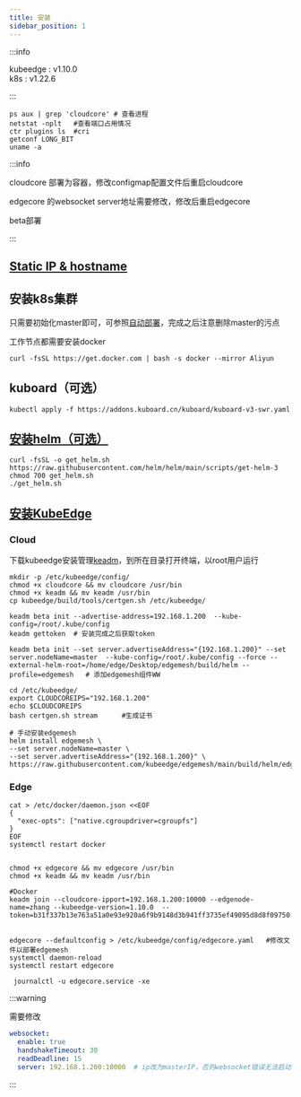 ```yaml
---
title: 安装
sidebar_position: 1
---
```


:::info

kubeedge : v1.10.0  
k8s : v1.22.6

:::


```shell
ps aux | grep 'cloudcore' # 查看进程
netstat -nplt	#查看端口占用情况
ctr plugins ls	#cri
getconf LONG_BIT
uname -a
```

:::info

cloudcore 部署为容器，修改configmap配置文件后重启cloudcore

edgecore 的websocket server地址需要修改，修改后重启edgecore

beta部署

:::

## [Static IP & hostname](https://www.zhangshitao.top/2022-5-7-staticIP)



## 安装k8s集群

只需要初始化master即可，可参照[自动部署](https://www.zhangshitao.top/2022-5-7-k8s-Automatic)，完成之后注意删除master的污点

工作节点都需要安装docker

```shell
curl -fsSL https://get.docker.com | bash -s docker --mirror Aliyun
```



## kuboard（可选）

```shell
kubectl apply -f https://addons.kuboard.cn/kuboard/kuboard-v3-swr.yaml
```

## [安装helm（可选）](https://helm.sh/docs/intro/install/)

```shell
curl -fsSL -o get_helm.sh https://raw.githubusercontent.com/helm/helm/main/scripts/get-helm-3
chmod 700 get_helm.sh
./get_helm.sh
```



## [安装KubeEdge](https://kubeedge.io/en/docs/setup/keadm/)

### Cloud

下载kubeedge安装管理[keadm](https://github.com/kubeedge/kubeedge/releases)，到所在目录打开终端，以root用户运行

~~~shell
mkdir -p /etc/kubeedge/config/
chmod +x cloudcore && mv cloudcore /usr/bin
chmod +x keadm && mv keadm /usr/bin
cp kubeedge/build/tools/certgen.sh /etc/kubeedge/

keadm beta init --advertise-address=192.168.1.200  --kube-config=/root/.kube/config
keadm gettoken 	# 安装完成之后获取token

keadm beta init --set server.advertiseAddress="{192.168.1.200}" --set server.nodeName=master  --kube-config=/root/.kube/config --force --external-helm-root=/home/edge/Desktop/edgemesh/build/helm --profile=edgemesh   # 添加edgemesh组件WW

cd /etc/kubeedge/
export CLOUDCOREIPS="192.168.1.200"
echo $CLOUDCOREIPS
bash certgen.sh stream		#生成证书

~~~


```shell
# 手动安装edgemesh
helm install edgemesh \
--set server.nodeName=master \
--set server.advertiseAddress="{192.168.1.200}" \
https://raw.githubusercontent.com/kubeedge/edgemesh/main/build/helm/edgemesh.tgz
```



### Edge

~~~shell
cat > /etc/docker/daemon.json <<EOF
{
  "exec-opts": ["native.cgroupdriver=cgroupfs"]
}
EOF
systemctl restart docker


chmod +x edgecore && mv edgecore /usr/bin
chmod +x keadm && mv keadm /usr/bin

#Docker
keadm join --cloudcore-ipport=192.168.1.200:10000 --edgenode-name=zhang --kubeedge-version=1.10.0  --token=b31f337b13e763a51a0e93e920a6f9b9148d3b941ff3735ef49095d8d8f09750.eyJhbGciOiJIUzI1NiIsInR5cCI6IkpXVCJ9.eyJleHAiOjE2NTM5NjA2ODd9.uSVR0asdv3mCODTwHomrbcioh3torH18iRj_u35P4tE


edgecore --defaultconfig > /etc/kubeedge/config/edgecore.yaml  	#修改文件以部署edgemesh
systemctl daemon-reload
systemctl restart edgecore

 journalctl -u edgecore.service -xe
~~~

:::warning

需要修改

```yaml
websocket:
  enable: true
  handshakeTimeout: 30
  readDeadline: 15
  server: 192.168.1.200:10000  # ip改为masterIP，否则websocket错误无法启动
```

:::
